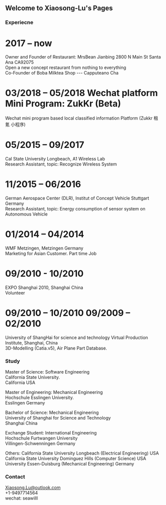 ## Welcome to Xiaosong-Lu's Pages



### Experiecne
# 2017 – now          
Owner and Founder of Restaurant: MrsBean Jianbing 2800 N Main St Santa Ana CA92075  
Open a new concept restaurant from nothing to everything   
Co-Founder of Boba Milktea Shop --- Capputeano Cha  
# 03/2018 – 05/2018   Wechat platform Mini Program: ZukKr (Beta)  
Wechat mini program based local classified information Platform (Zukkr 租氪 小程序)  
# 05/2015 – 09/2017     
Cal State University Longbeach, A1 Wireless Lab   
Research Assistant, topic: Recognize Wireless System  
# 11/2015 – 06/2016     
German Aerospace Center (DLR), Institut of Concept Vehicle Stuttgart Germany  
Research Assistant, topic: Energy consumption of sensor system on Autonomous Vehicle   
# 01/2014 – 04/2014     
WMF Metzingen, Metzingen Germany  
Marketing for Asian Customer. Part time Job   
# 09/2010 - 10/2010  
EXPO Shanghai 2010, Shanghai China  
Volunteer  
# 09/2010 – 10/2010 09/2009 – 02/2010   
University of ShangHai for science and technology Virtual Production Institute, Shanghai, China  
3D-Modelling (Catia.v5), Air Plane Part Database.  


### Study

Master of Science: Software Engineering   
California State University.   
California USA   

Master of Engineering: Mechanical Engineering  
Hochschule Esslingen University.   
Esslingen Germany   

Bachelor of Science: Mechanical Engineering   
University of Shanghai for Science and Technology  
Shanghai China  

Exchange Student: International Engineering  
Hochschule Furtwangen University  
Villingen-Schwenningen Germany  

Others:
California State University Longbeach  (Electrical Engineering)   USA  
California State University Dominguez Hills (Computer Science)   USA  
University Essen-Duisburg  (Mechanical Engineering)  Germany  


### Contact  
Xiaosong.Lu@outlook.com  
+1-9497714564  
wechat: seawilll  
